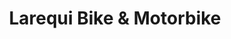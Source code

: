 ---
title: "Larequi Bike & Motorbike"
url: /ansoain-antsoain/larequi-bike-und-motorbike/
shop: bicicleta
---